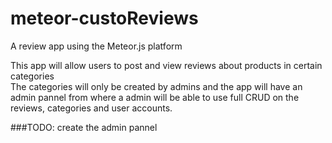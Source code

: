 # meteor-custoReviews
A review app using the Meteor.js platform

This app will allow users to post and view reviews about products in certain categories     
The categories will only be created by admins and the app will have an admin pannel from where a admin will be able to use full CRUD on the reviews, categories and user accounts.

###TODO: create the admin pannel
